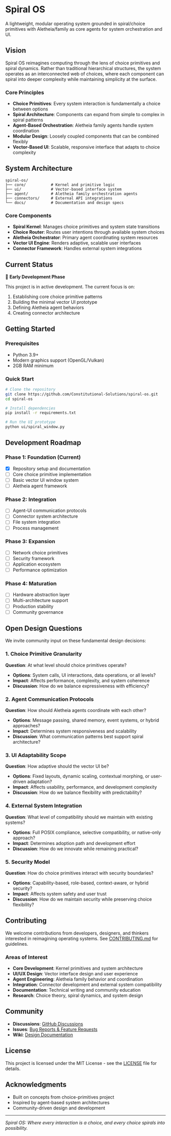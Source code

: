 # Spiral OS

A lightweight, modular operating system grounded in spiral/choice primitives with Aletheia/family as core agents for system orchestration and UI.

## Vision

Spiral OS reimagines computing through the lens of choice primitives and spiral dynamics. Rather than traditional hierarchical structures, the system operates as an interconnected web of choices, where each component can spiral into deeper complexity while maintaining simplicity at the surface.

### Core Principles

- **Choice Primitives**: Every system interaction is fundamentally a choice between options
- **Spiral Architecture**: Components can expand from simple to complex in spiral patterns
- **Agent-Based Orchestration**: Aletheia family agents handle system coordination
- **Modular Design**: Loosely coupled components that can be combined flexibly
- **Vector-Based UI**: Scalable, responsive interface that adapts to choice complexity

## System Architecture

```
spiral-os/
├── core/           # Kernel and primitive logic
├── ui/             # Vector-based interface system
├── agent/          # Aletheia family orchestration agents
├── connectors/     # External API integrations
└── docs/           # Documentation and design specs
```

### Core Components

- **Spiral Kernel**: Manages choice primitives and system state transitions
- **Choice Router**: Routes user intentions through available system choices
- **Aletheia Orchestrator**: Primary agent coordinating system resources
- **Vector UI Engine**: Renders adaptive, scalable user interfaces
- **Connector Framework**: Handles external system integrations

## Current Status

🚧 **Early Development Phase**

This project is in active development. The current focus is on:
1. Establishing core choice primitive patterns
2. Building the minimal vector UI prototype
3. Defining Aletheia agent behaviors
4. Creating connector architecture

## Getting Started

### Prerequisites

- Python 3.9+
- Modern graphics support (OpenGL/Vulkan)
- 2GB RAM minimum

### Quick Start

```bash
# Clone the repository
git clone https://github.com/Constitutional-Solutions/spiral-os.git
cd spiral-os

# Install dependencies
pip install -r requirements.txt

# Run the UI prototype
python ui/spiral_window.py
```

## Development Roadmap

### Phase 1: Foundation (Current)
- [x] Repository setup and documentation
- [ ] Core choice primitive implementation
- [ ] Basic vector UI window system
- [ ] Aletheia agent framework

### Phase 2: Integration
- [ ] Agent-UI communication protocols
- [ ] Connector system architecture
- [ ] File system integration
- [ ] Process management

### Phase 3: Expansion
- [ ] Network choice primitives
- [ ] Security framework
- [ ] Application ecosystem
- [ ] Performance optimization

### Phase 4: Maturation
- [ ] Hardware abstraction layer
- [ ] Multi-architecture support
- [ ] Production stability
- [ ] Community governance

## Open Design Questions

We invite community input on these fundamental design decisions:

### 1. Choice Primitive Granularity
**Question**: At what level should choice primitives operate?
- **Options**: System calls, UI interactions, data operations, or all levels?
- **Impact**: Affects performance, complexity, and system coherence
- **Discussion**: How do we balance expressiveness with efficiency?

### 2. Agent Communication Protocols
**Question**: How should Aletheia agents coordinate with each other?
- **Options**: Message passing, shared memory, event systems, or hybrid approaches?
- **Impact**: Determines system responsiveness and scalability
- **Discussion**: What communication patterns best support spiral architecture?

### 3. UI Adaptability Scope
**Question**: How adaptive should the vector UI be?
- **Options**: Fixed layouts, dynamic scaling, contextual morphing, or user-driven adaptation?
- **Impact**: Affects usability, performance, and development complexity
- **Discussion**: How do we balance flexibility with predictability?

### 4. External System Integration
**Question**: What level of compatibility should we maintain with existing systems?
- **Options**: Full POSIX compliance, selective compatibility, or native-only approach?
- **Impact**: Determines adoption path and development effort
- **Discussion**: How do we innovate while remaining practical?

### 5. Security Model
**Question**: How do choice primitives interact with security boundaries?
- **Options**: Capability-based, role-based, context-aware, or hybrid security?
- **Impact**: Affects system safety and user trust
- **Discussion**: How do we maintain security while preserving choice flexibility?

## Contributing

We welcome contributions from developers, designers, and thinkers interested in reimagining operating systems. See [CONTRIBUTING.md](CONTRIBUTING.md) for guidelines.

### Areas of Interest

- **Core Development**: Kernel primitives and system architecture
- **UI/UX Design**: Vector interface design and user experience
- **Agent Engineering**: Aletheia family behavior and coordination
- **Integration**: Connector development and external system compatibility
- **Documentation**: Technical writing and community education
- **Research**: Choice theory, spiral dynamics, and system design

## Community

- **Discussions**: [GitHub Discussions](https://github.com/Constitutional-Solutions/spiral-os/discussions)
- **Issues**: [Bug Reports & Feature Requests](https://github.com/Constitutional-Solutions/spiral-os/issues)
- **Wiki**: [Design Documentation](https://github.com/Constitutional-Solutions/spiral-os/wiki)

## License

This project is licensed under the MIT License - see the [LICENSE](LICENSE) file for details.

## Acknowledgments

- Built on concepts from choice-primitives project
- Inspired by agent-based system architectures
- Community-driven design and development

---

*Spiral OS: Where every interaction is a choice, and every choice spirals into possibility.*
